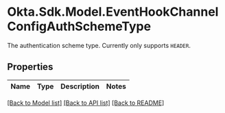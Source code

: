 # Okta.Sdk.Model.EventHookChannelConfigAuthSchemeType
The authentication scheme type. Currently only supports `HEADER`.

## Properties

Name | Type | Description | Notes
------------ | ------------- | ------------- | -------------

[[Back to Model list]](../README.md#documentation-for-models) [[Back to API list]](../README.md#documentation-for-api-endpoints) [[Back to README]](../README.md)

